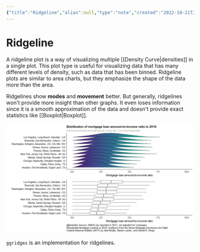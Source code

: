 ```yaml
---
{"title":"Ridgeline","alias":null,"type":"note","created":"2022-10-21T23:11:54","modified":"2022-12-12T15:09:36","dg-publish":true,"sup":{},"state":"done","permalink":"/ridgeline/","dgPassFrontmatter":true,"updated":"2022-12-12T15:09:36"}
---
```



# Ridgeline

A ridgeline plot is a way of visualizing multiple [[Density Curve\|densities]] in a single plot. This plot type is useful for visualizing data that has many different levels of density, such as data that has been binned. Ridgeline plots are similar to area charts, but they emphasize the shape of the data more than the area.

Ridgelines show **modes** and **movement** better.
But generally, ridgelines won't provide more insight than other graphs. It even loses information since it is a smooth approximation of the data and doesn't provide exact statistics like [[Boxplot\|Boxplot]].

![](https://raw.githubusercontent.com/zcysxy/Figurebed/master/img/20221210200107.png)

`ggridges` is an implementation for ridgelines.

